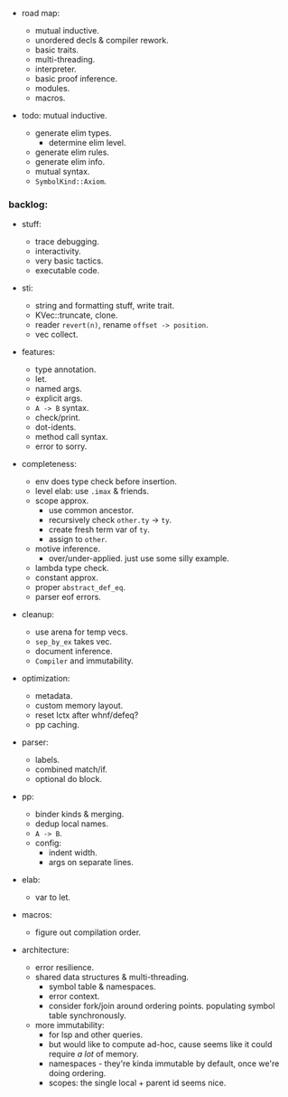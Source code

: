 
- road map:
    - mutual inductive.
    - unordered decls & compiler rework.
    - basic traits.
    - multi-threading.
    - interpreter.
    - basic proof inference.
    - modules.
    - macros.


- todo: mutual inductive.
    - generate elim types.
        - determine elim level.
    - generate elim rules.
    - generate elim info.
    - mutual syntax.
    - `SymbolKind::Axiom`.


### backlog:

- stuff:
    - trace debugging.
    - interactivity.
    - very basic tactics.
    - executable code.

- sti:
    - string and formatting stuff, write trait.
    - KVec::truncate, clone.
    - reader `revert(n)`, rename `offset -> position`.
    - vec collect.

- features:
    - type annotation.
    - let.
    - named args.
    - explicit args.
    - `A -> B` syntax.
    - check/print.
    - dot-idents.
    - method call syntax.
    - error to sorry.

- completeness:
    - env does type check before insertion.
    - level elab: use `.imax` & friends.
    - scope approx.
        - use common ancestor.
        - recursively check `other.ty` -> `ty`.
        - create fresh term var of `ty`.
        - assign to `other`.
    - motive inference.
        - over/under-applied. just use some silly example.
    - lambda type check.
    - constant approx.
    - proper `abstract_def_eq`.
    - parser eof errors.

- cleanup:
    - use arena for temp vecs.
    - `sep_by_ex` takes vec.
    - document inference.
    - `Compiler` and immutability.

- optimization:
    - metadata.
    - custom memory layout.
    - reset lctx after whnf/defeq?
    - pp caching.

- parser:
    - labels.
    - combined match/if.
    - optional do block.

- pp:
    - binder kinds & merging.
    - dedup local names.
    - `A -> B`.
    - config:
        - indent width.
        - args on separate lines.

- elab:
    - var to let.

- macros:
    - figure out compilation order.

- architecture:
    - error resilience.
    - shared data structures & multi-threading.
        - symbol table & namespaces.
        - error context.
        - consider fork/join around ordering points.
          populating symbol table synchronously.
    - more immutability:
        - for lsp and other queries.
        - but would like to compute ad-hoc, cause seems
          like it could require *a lot* of memory.
        - namespaces - they're kinda immutable by default,
          once we're doing ordering.
        - scopes: the single local + parent id seems nice.

